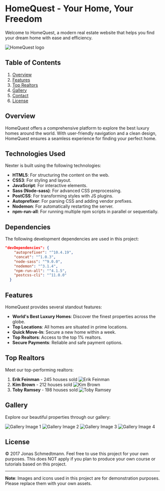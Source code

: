 # HomeQuest - Your Home, Your Freedom

Welcome to HomeQuest, a modern real estate website that helps you find your dream home with ease and efficiency.

![HomeQuest logo](img/logo.png)

## Table of Contents

1. [Overview](#overview)
2. [Features](#features)
3. [Top Realtors](#top-realtors)
4. [Gallery](#gallery)
5. [Contact](#contact)
6. [License](#license)

## Overview

HomeQuest offers a comprehensive platform to explore the best luxury homes around the world. With user-friendly navigation and a clean design, HomeQuest ensures a seamless experience for finding your perfect home.

## Technologies Used

Nexter is built using the following technologies:

- **HTML5**: For structuring the content on the web.
- **CSS3**: For styling and layout.
- **JavaScript**: For interactive elements.
- **Sass (Node-sass)**: For advanced CSS preprocessing.
- **PostCSS**: For transforming styles with JS plugins.
- **Autoprefixer**: For parsing CSS and adding vendor prefixes.
- **Nodemon**: For automatically restarting the server.
- **npm-run-all**: For running multiple npm scripts in parallel or sequentially.

## Dependencies

The following development dependencies are used in this project:

```json
"devDependencies": {
    "autoprefixer": "^10.4.19",
    "concat": "^1.0.3",
    "node-sass": "^9.0.0",
    "nodemon": "^3.1.4",
    "npm-run-all": "^4.1.5",
    "postcss-cli": "^11.0.0"
  }
```

## Features

HomeQuest provides several standout features:

- **World's Best Luxury Homes**: Discover the finest properties across the globe.
- **Top Locations**: All homes are situated in prime locations.
- **Quick Move-In**: Secure a new home within a week.
- **Top Realtors**: Access to the top 1% realtors.
- **Secure Payments**: Reliable and safe payment options.

## Top Realtors

Meet our top-performing realtors:

1. **Erik Feinman** - 245 houses sold
   ![Erik Feinman](img/realtor-1.jpeg)
2. **Kim Brown** - 212 houses sold
   ![Kim Brown](img/realtor-2.jpeg)
3. **Toby Ramsey** - 198 houses sold
   ![Toby Ramsey](img/realtor-3.jpeg)

## Gallery

Explore our beautiful properties through our gallery:

![Gallery Image 1](img/gal-1.jpeg)
![Gallery Image 2](img/gal-2.jpeg)
![Gallery Image 3](img/gal-3.jpeg)
![Gallery Image 4](img/gal-4.jpeg)

## License

&copy; 2017 Jonas Schmedtmann. Feel free to use this project for your own purposes. This does NOT apply if you plan to produce your own course or tutorials based on this project.

---

**Note**: Images and icons used in this project are for demonstration purposes. Please replace them with your own assets.


